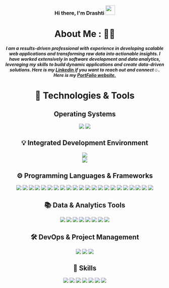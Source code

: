 <div align='center'>  
  
   ### Hi there, I'm Drashti <img src="https://raw.githubusercontent.com/MartinHeinz/MartinHeinz/master/wave.gif" width="30px">
  
  # About Me : 👨‍💻
  ##### I am a results-driven professional with experience in developing scalable web applications and transforming raw data into actionable insights. I have worked extensively in **software development** and **data analytics**, leveraging my skills to build dynamic applications and create data-driven solutions. Here is my <a href="https://www.linkedin.com/in/drashti-bhavsar-01/"> Linkedin </a> if you want to reach out and connect☺️. Here is my <a href="https://drashti199801.github.io/My-Portfolio/"> PortFolio website. </a>
  

  
# 🔧 Technologies & Tools
<p>
  
  ## Operating Systems  
  ![](https://img.shields.io/badge/OS-Linux-informational?style=flat&logo=linux&logoColor=white&color=blue)
  ![](https://img.shields.io/badge/OS-Windows-informational?style=flat&logo=windows&logoColor=white&color=blue)

</p>

</p>

<p>

## 💡 Integrated Development Environment  
![](https://img.shields.io/badge/Editor-Visual_Studio_Code-informational?style=flat&logo=Visual-Studio-Code&logoColor=white&color=blue)  
![](https://img.shields.io/badge/Editor-PyCharm-informational?style=flat&logo=pycharm&logoColor=white&color=blue)

</p>

<p>

## ⚙️ Programming Languages & Frameworks
  ![](https://img.shields.io/badge/Python-informational?style=flat&logo=python&logoColor=white&color=blueviolet)
  ![](https://img.shields.io/badge/JavaScript-informational?style=flat&logo=javascript&logoColor=white&color=blueviolet)
  ![](https://img.shields.io/badge/TypeScript-informational?style=flat&logo=typescript&logoColor=white&color=blueviolet)
  ![](https://img.shields.io/badge/React-informational?style=flat&logo=react&logoColor=white&color=blueviolet)
  ![](https://img.shields.io/badge/Bash-informational?style=flat&logo=gnu-bash&logoColor=white&color=blueviolet)
  ![](https://img.shields.io/badge/SQL-informational?style=flat&logo=MySQL&logoColor=white&color=blueviolet)
  ![](https://img.shields.io/badge/HTML5-informational?style=flat&logo=HTML5&logoColor=white&color=blueviolet)
  ![](https://img.shields.io/badge/CSS3-informational?style=flat&logo=CSS3&logoColor=white&color=blueviolet)
  ![](https://img.shields.io/badge/Tableau-informational?style=flat&logo=Tableau&logoColor=white&color=blueviolet)
  ![](https://img.shields.io/badge/Power_BI-informational?style=flat&logo=Power-BI&logoColor=white&color=blueviolet)
  ![](https://img.shields.io/badge/Git-informational?style=flat&logo=Git&logoColor=white&color=blueviolet)
  ![](https://img.shields.io/badge/GitHub-informational?style=flat&logo=GitHub&logoColor=white&color=blueviolet)
  ![](https://img.shields.io/badge/Node.js-informational?style=flat&logo=Node.js&logoColor=white&color=blueviolet)
  ![](https://img.shields.io/badge/MongoDB-informational?style=flat&logo=MongoDB&logoColor=white&color=blueviolet)
  ![](https://img.shields.io/badge/RESTful_API-informational?style=flat&logoColor=white&color=blueviolet)
  ![](https://img.shields.io/badge/Bootstrap-informational?style=flat&logo=Bootstrap&logoColor=white&color=blueviolet)
  ![](https://img.shields.io/badge/GitHub-informational?style=flat&logo=GitHub&logoColor=white&color=blueviolet)
  ![](https://img.shields.io/badge/Next.js-informational?style=flat&logo=Next.js&logoColor=white&color=blueviolet)
  ![](https://img.shields.io/badge/Jira_Software-informational?style=flat&logo=Jira-Software&logoColor=white&color=blueviolet)
  ![](https://img.shields.io/badge/NPM-informational?style=flat&logo=NPM&logoColor=white&color=blueviolet)
  ![](https://img.shields.io/badge/Jira_Software-informational?style=flat&logo=Jira-Software&logoColor=white&color=blueviolet)
  ![](https://img.shields.io/badge/Express.js-informational?style=flat&logoColor=white&color=blueviolet)

</p>

<p>

## 📚 Data & Analytics Tools
![](https://img.shields.io/badge/SQL_Server-informational?style=flat&logoColor=white&color=blueviolet)
![](https://img.shields.io/badge/Excel-informational?style=flat&logoColor=white&color=blueviolet)
![](https://img.shields.io/badge/Pandas-informational?style=flat&logoColor=white&color=blueviolet)
![](https://img.shields.io/badge/NumPy-informational?style=flat&logoColor=white&color=blueviolet)
![](https://img.shields.io/badge/Matplotlib-informational?style=flat&logoColor=white&color=blueviolet)
![](https://img.shields.io/badge/Power_Query-informational?style=flat&logoColor=white&color=blueviolet)
![](https://img.shields.io/badge/Power_BI-informational?style=flat&logoColor=white&color=blueviolet)
![](https://img.shields.io/badge/Tableau-informational?style=flat&logoColor=white&color=blueviolet)

</p>

## 🛠️ DevOps & Project Management 

![](https://img.shields.io/badge/Jira_Software-informational?style=flat&logo=jira&logoColor=white&color=blueviolet)
![](https://img.shields.io/badge/GitHub_Actions-informational?style=flat&logo=github-actions&logoColor=white&color=blueviolet)
![](https://img.shields.io/badge/Agile_Methodology-informational?style=flat&logo=scrum&logoColor=white&color=blueviolet)

</p>

<p>

## 🧠 Skills  
![](https://img.shields.io/badge/Software_Development-informational?style=flat&logoColor=white&color=blue) 
![](https://img.shields.io/badge/Data_Analytics-informational?style=flat&logoColor=white&color=blue) 
![](https://img.shields.io/badge/Full_Stack_Development-informational?style=flat&logoColor=white&color=blue) 
![](https://img.shields.io/badge/ETL_Processes-informational?style=flat&logoColor=white&color=blue) 
![](https://img.shields.io/badge/Business_Intelligence-informational?style=flat&logoColor=white&color=blue) 
![](https://img.shields.io/badge/Project_Management-informational?style=flat&logoColor=white&color=blue) 
![](https://img.shields.io/badge/Version_Control-GitHub/Git-informational?style=flat&logoColor=white&color=blue)
</p>

</div>


 
  
<!--

**Drashti199801/drashti-bhavsar** is a ✨ _special_ ✨ repository because its `README.md` (this file) appears on your GitHub profile.

Here are some ideas to get you started:

- 🔭 I’m currently working on ...
- 🌱 I’m currently learning ...
- 👯 I’m looking to collaborate on ...
- 🤔 I’m looking for help with ...
- 💬 Ask me about ...
- 📫 How to reach me: ...
- 😄 Pronouns: ...
- ⚡ Fun fact: ...

-->
